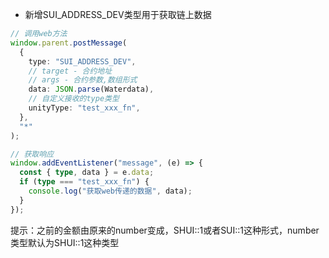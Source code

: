 - 新增SUI_ADDRESS_DEV类型用于获取链上数据

```ts
// 调用web方法
window.parent.postMessage(
  {
    type: "SUI_ADDRESS_DEV",
    // target - 合约地址
    // args - 合约参数,数组形式
    data: JSON.parse(Waterdata),
    // 自定义接收的type类型
    unityType: "test_xxx_fn",
  },
  "*"
);

// 获取响应
window.addEventListener("message", (e) => {
  const { type, data } = e.data;
  if (type === "test_xxx_fn") {
    console.log("获取web传递的数据", data);
  }
});
```

提示：之前的金额由原来的number变成，SHUI::1或者SUI::1这种形式，number类型默认为SHUI::1这种类型